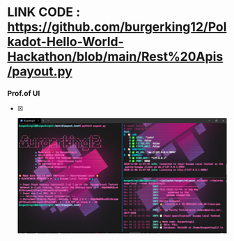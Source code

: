 # LINK CODE : https://github.com/burgerking12/Polkadot-Hello-World-Hackathon/blob/main/Rest%20Apis/payout.py
### Prof.of UI 
- [x] <p align="center">
    <a>
        <img src="./1.png" alt="Awesome-Burgerking"/>
    </a>
</p>
